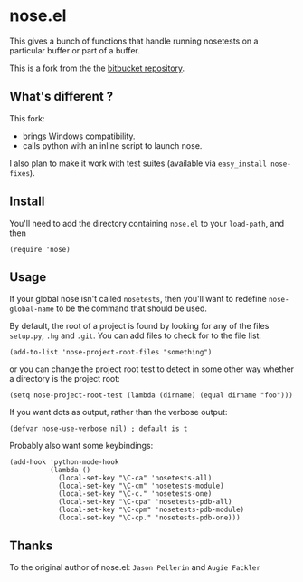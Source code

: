 nose.el
=======

This gives a bunch of functions that handle running nosetests on a
particular buffer or part of a buffer.

This is a fork from the the [bitbucket repository][fork].

What's different ?
------------------

This fork:
- brings Windows compatibility.
- calls python with an inline script to launch nose.

I also plan to make it work with test suites (available via
`easy_install nose-fixes`).

Install
-------

You'll need to add the directory containing `nose.el` to your `load-path`,
and then

    (require 'nose)

Usage
-------

If your global nose isn't called `nosetests`, then you'll want to
redefine `nose-global-name` to be the command that should be used.

By default, the root of a project is found by looking for any of the files
`setup.py`, `.hg` and `.git`. You can add files to check for to the file
list:

    (add-to-list 'nose-project-root-files "something")

or you can change the project root test to detect in some other way
whether a directory is the project root:

    (setq nose-project-root-test (lambda (dirname) (equal dirname "foo")))

If you want dots as output, rather than the verbose output:

    (defvar nose-use-verbose nil) ; default is t

Probably also want some keybindings:

    (add-hook 'python-mode-hook
              (lambda ()
                (local-set-key "\C-ca" 'nosetests-all)
                (local-set-key "\C-cm" 'nosetests-module)
                (local-set-key "\C-c." 'nosetests-one)
                (local-set-key "\C-cpa" 'nosetests-pdb-all)
                (local-set-key "\C-cpm" 'nosetests-pdb-module)
                (local-set-key "\C-cp." 'nosetests-pdb-one)))

Thanks
------

To the original author of nose.el:  `Jason Pellerin` and `Augie Fackler`


[fork]: https://bitbucket.org/durin42/nosemacs/overview
